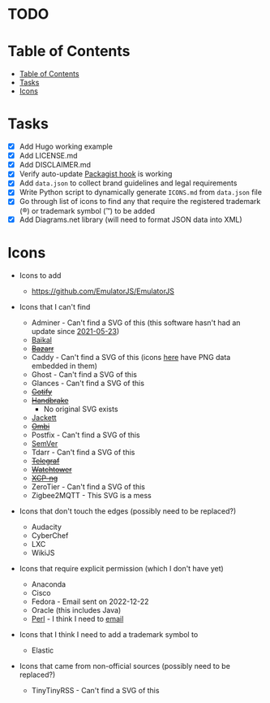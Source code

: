 # TODO

# Table of Contents
- [Table of Contents](#table-of-contents)
- [Tasks](#tasks)
- [Icons](#icons)

# Tasks
- [x] Add Hugo working example
- [x] Add LICENSE.md
- [x] Add DISCLAIMER.md
- [x] Verify auto-update [Packagist hook](https://packagist.org/about#how-to-update-packages) is working
- [x] Add `data.json` to collect brand guidelines and legal requirements
- [x] Write Python script to dynamically generate `ICONS.md` from `data.json` file
- [x] Go through list of icons to find any that require the registered trademark (®) or trademark symbol (™) to be added
- [x] Add Diagrams.net library (will need to format JSON data into XML)

# Icons
- Icons to add
  - https://github.com/EmulatorJS/EmulatorJS

- Icons that I can't find
  - Adminer - Can't find a SVG of this (this software hasn't had an update since [2021-05-23](https://github.com/vrana/adminer/commit/88647b93e467210f270340e758af6771e2c5638a))
  - [Baikal](https://github.com/sabre-io/Baikal/issues/1143)
  - ~~[Bazarr](https://github.com/morpheus65535/bazarr/issues/2020)~~
  - Caddy - Can't find a SVG of this (icons [here](https://github.com/caddyserver/website/tree/master/src/resources/images) have PNG data embedded in them)
  - Ghost - Can't find a SVG of this
  - Glances - Can't find a SVG of this
  - ~~[Gotify](https://github.com/gotify/website/issues/67)~~
  - ~~[Handbrake](https://github.com/HandBrake/HandBrake/issues/4749)~~
    - No original SVG exists
  - [Jackett](https://github.com/Jackett/Jackett/issues/13789)
  - ~~[Ombi](https://github.com/Ombi-app/Ombi/issues/4834)~~
  - Postfix - Can't find a SVG of this
  - [SemVer](https://github.com/semver/semver.org/issues/399)
  - Tdarr - Can't find a SVG of this
  - ~~[Telegraf](https://github.com/influxdata/telegraf/issues/12327)~~
  - ~~[Watchtower](https://github.com/containrrr/watchtower/issues/1510)~~
  - ~~[XCP-ng](https://github.com/xcp-ng/xcp/issues/583)~~
  - ZeroTier - Can't find a SVG of this
  - Zigbee2MQTT - This SVG is a mess

- Icons that don't touch the edges (possibly need to be replaced?)
  - Audacity
  - CyberChef
  - LXC
  - WikiJS

- Icons that require explicit permission (which I don't have yet)
  - Anaconda
  - Cisco
  - Fedora - Email sent on 2022-12-22
  - Oracle (this includes Java)
  - [Perl](https://github.com/tpf/marketing-materials/blob/master/images/onion-logo/tpf-logo-onion.svg) - I think I need to [email](https://www.perlfoundation.org/trademarks.html)

- Icons that I think I need to add a trademark symbol to
  - Elastic

- Icons that came from non-official sources (possibly need to be replaced?)
  - TinyTinyRSS - Can't find a SVG of this
